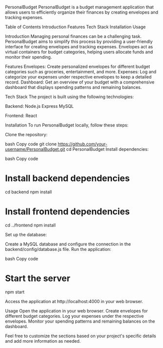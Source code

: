 PersonalBudget
PersonalBudget is a budget management application that allows users to efficiently organize their finances by creating envelopes and tracking expenses.

Table of Contents
Introduction
Features
Tech Stack
Installation
Usage

Introduction
Managing personal finances can be a challenging task. PersonalBudget aims to simplify this process by providing a user-friendly interface for creating envelopes and tracking expenses. Envelopes act as virtual containers for budget categories, helping users allocate funds and monitor their spending.

Features
Envelopes: Create personalized envelopes for different budget categories such as groceries, entertainment, and more.
Expenses: Log and categorize your expenses under respective envelopes to keep a detailed record.
Dashboard: Get an overview of your budget with a comprehensive dashboard that displays spending patterns and remaining balances.

Tech Stack
The project is built using the following technologies:

Backend:
Node.js
Express
MySQL

Frontend:
React

Installation
To run PersonalBudget locally, follow these steps:

Clone the repository:

bash
Copy code
git clone https://github.com/your-username/PersonalBudget.git
cd PersonalBudget
Install dependencies:

bash
Copy code
# Install backend dependencies
cd backend
npm install

# Install frontend dependencies
cd ../frontend
npm install

Set up the database:

Create a MySQL database and configure the connection in the backend/config/database.js file.
Run the application:

bash
Copy code
# Start the server
npm start

Access the application at http://localhost:4000 in your web browser.

Usage
Open the application in your web browser.
Create envelopes for different budget categories.
Log your expenses under the respective envelopes.
Monitor your spending patterns and remaining balances on the dashboard.

Feel free to customize the sections based on your project's specific details and add more information as needed.
